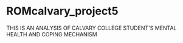 # ROMcalvary_project5
THIS IS AN ANALYSIS OF CALVARY COLLEGE STUDENT'S MENTAL HEALTH AND COPING MECHANISM 
